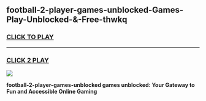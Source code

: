 
## football-2-player-games-unblocked-Games-Play-Unblocked-&-Free-thwkq
<h3>
<a href="https://premium76.site?title=football-2-player-games-unblocked&ref=24A">CLICK TO PLAY</a></h3>
<hr>

<h3>
<a href="https://premium76.site?title=football-2-player-games-unblocked&ref=24A">CLICK 2 PLAY</a>
  
</h3>

<a href="https://premium76.site?title=football-2-player-games-unblocked&ref=24A"><img src="https://clearcache.store/games.png"></a>


**football-2-player-games-unblocked games unblocked: Your Gateway to Fun and Accessible Online Gaming**
